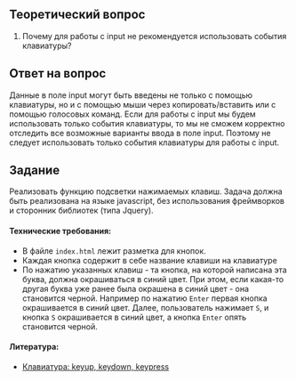 ## Теоретический вопрос

1. Почему для работы с input не рекомендуется использовать события клавиатуры?

## Ответ на вопрос

Данные в поле input могут быть введены не только с помощью клавиатуры, но и с помощью мыши через копировать/вставить или с помощью голосовых команд. Если для работы с input мы будем использовать только события клавиатуры, то мы не сможем корректно отследить все возможные варианты ввода в поле input. Поэтому не следует использовать только события клавиатуры для работы с input.

## Задание

Реализовать функцию подсветки нажимаемых клавиш. Задача должна быть реализована на языке javascript, без использования фреймворков и сторонник библиотек (типа Jquery).

#### Технические требования:
- В файле `index.html` лежит разметка для кнопок.
- Каждая кнопка содержит в себе название клавиши на клавиатуре
- По нажатию указанных клавиш - та кнопка, на которой написана эта буква, должна окрашиваться в синий цвет. При этом, если какая-то другая буква уже ранее была окрашена в синий цвет - она становится черной. Например по нажатию `Enter` первая кнопка окрашивается в синий цвет. Далее, пользователь нажимает `S`, и кнопка `S` окрашивается в синий цвет, а кнопка `Enter` опять становится черной.

#### Литература:
-  [Клавиатура: keyup, keydown, keypress](https://learn.javascript.ru/keyboard-events )
